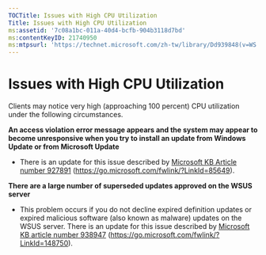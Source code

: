```yaml
---
TOCTitle: Issues with High CPU Utilization
Title: Issues with High CPU Utilization
ms:assetid: '7c08a1bc-011a-40d4-bcfb-904b3118d7bd'
ms:contentKeyID: 21740950
ms:mtpsurl: 'https://technet.microsoft.com/zh-tw/library/Dd939848(v=WS.10)'
---
```


Issues with High CPU Utilization
================================

Clients may notice very high (approaching 100 percent) CPU utilization under the following circumstances.

**An access violation error message appears and the system may appear to become unresponsive when you try to install an update from Windows Update or from Microsoft Update**
-   There is an update for this issue described by [Microsoft KB Article number 927891](https://go.microsoft.com/fwlink/?linkid=85649) (https://go.microsoft.com/fwlink/?LinkId=85649).

**There are a large number of superseded updates approved on the WSUS server**
-   This problem occurs if you do not decline expired definition updates or expired malicious software (also known as malware) updates on the WSUS server. There is an update for this issue described by [Microsoft KB article number 938947](https://go.microsoft.com/fwlink/?linkid=148750) (https://go.microsoft.com/fwlink/?LinkId=148750).
